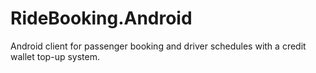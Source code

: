 # RideBooking.Android

Android client for passenger booking and driver schedules with a credit wallet top-up system.
